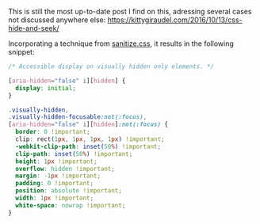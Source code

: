 This is still the most up-to-date post I find on this, adressing several cases not discussed anywhere else: https://kittygiraudel.com/2016/10/13/css-hide-and-seek/

Incorporating a technique from [sanitize.css](https://github.com/csstools/sanitize.css/blob/092d0d85922bfa72d28e9e8d25d80a5437c8df44/sanitize.css#L344-L356), it results in the following snippet:

```css
/* Accessible display on visually hidden only elements. */

[aria-hidden="false" i][hidden] {
  display: initial;
}

.visually-hidden,
.visually-hidden-focusable:not(:focus),
[aria-hidden="false" i][hidden]:not(:focus) {
  border: 0 !important;
  clip: rect(1px, 1px, 1px, 1px) !important;
  -webkit-clip-path: inset(50%) !important;
  clip-path: inset(50%) !important;
  height: 1px !important;
  overflow: hidden !important;
  margin: -1px !important;
  padding: 0 !important;
  position: absolute !important;
  width: 1px !important;
  white-space: nowrap !important;
}
```
